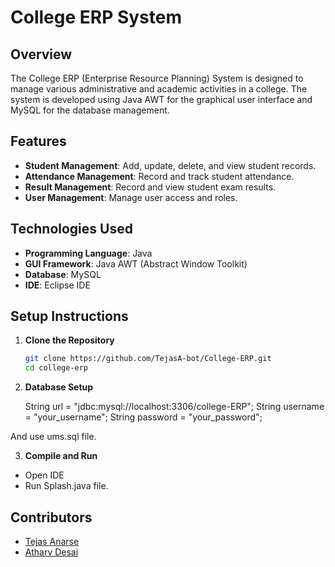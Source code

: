 # College ERP System

## Overview

The College ERP (Enterprise Resource Planning) System is designed to manage various administrative and academic activities in a college. The system is developed using Java AWT for the graphical user interface and MySQL for the database management.

## Features

- **Student Management**: Add, update, delete, and view student records.
- **Attendance Management**: Record and track student attendance.
- **Result Management**: Record and view student exam results.
- **User Management**: Manage user access and roles.

## Technologies Used

- **Programming Language**: Java
- **GUI Framework**: Java AWT (Abstract Window Toolkit)
- **Database**: MySQL
- **IDE**: Eclipse IDE

## Setup Instructions

1. **Clone the Repository**
   ```bash
   git clone https://github.com/TejasA-bot/College-ERP.git
   cd college-erp

2. **Database Setup**
   
   String url = "jdbc:mysql://localhost:3306/college-ERP";
String username = "your_username";
String password = "your_password";

And use ums.sql file.

3. **Compile and Run**
- Open IDE
- Run Splash.java file.

## Contributors

- [Tejas Anarse](https://github.com/TejasA-bot)
- [Atharv Desai](https://github.com/Atharv-D)

